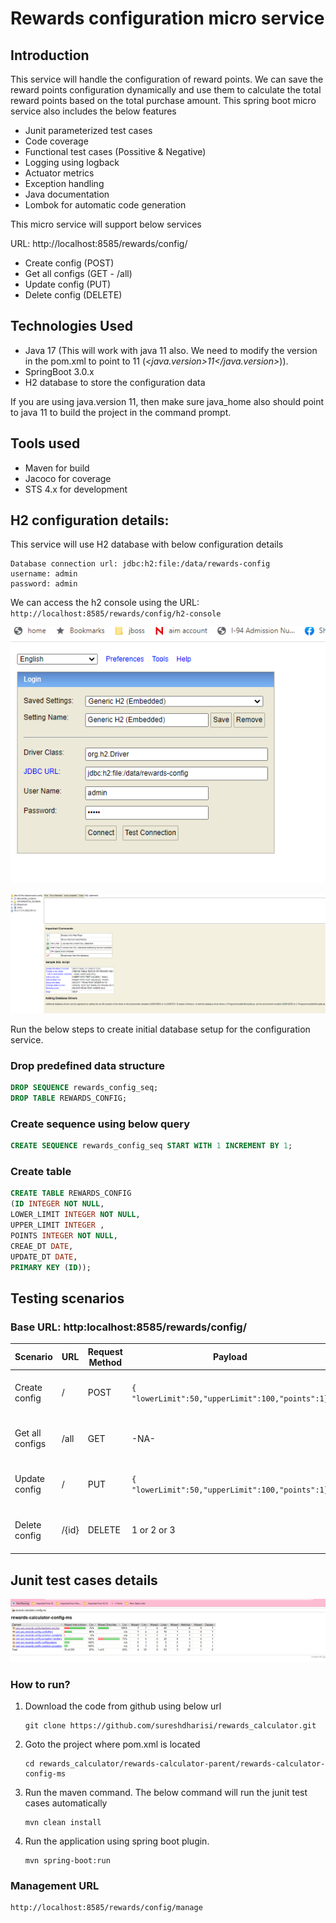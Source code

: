 # Rewards configuration micro service

## Introduction

This service will handle the configuration of reward points. We can save the reward points configuration dynamically and use them to calculate the total reward points based on the total purchase amount. This spring boot micro service also includes the below features

- Junit parameterized test cases
- Code coverage 
- Functional test cases (Possitive & Negative)
- Logging using logback
- Actuator metrics
- Exception handling
- Java documentation
- Lombok for automatic code generation

This micro service will support below services

URL: http://localhost:8585/rewards/config/

- Create config (POST)
- Get all configs (GET - /all)
- Update config (PUT)
- Delete config (DELETE)

## Technologies Used

- Java 17 (This will work with java 11 also. We need to modify the version in the pom.xml to point to 11 (_<java.version>11</java.version>_)).
- SpringBoot 3.0.x
- H2 database to store the configuration data

If you are using java.version 11, then make sure java_home also should point to java 11 to build the project in the command prompt.

## Tools used

- Maven for build
- Jacoco for coverage
- STS 4.x for development


## H2 configuration details:

This service will use H2 database with below configuration details

```
Database connection url: jdbc:h2:file:/data/rewards-config
username: admin
password: admin
```

We can access the h2 console using the URL: ```http://localhost:8585/rewards/config/h2-console```

![alt text](https://github.com/sureshdharisi/rewards_calculator/blob/develop/rewards-calculator-parent/rewards-calculator-config-ms/h2console_login.PNG?raw=true)

![alt text](https://github.com/sureshdharisi/rewards_calculator/blob/develop/rewards-calculator-parent/rewards-calculator-config-ms/h2console_home.PNG?raw=true)

Run the below steps to create initial database setup for the configuration service.

### Drop predefined data structure


```sql
DROP SEQUENCE rewards_config_seq;
DROP TABLE REWARDS_CONFIG;
```
### Create sequence using below query
```sql
CREATE SEQUENCE rewards_config_seq START WITH 1 INCREMENT BY 1;
```
### Create table
```sql
CREATE TABLE REWARDS_CONFIG
(ID INTEGER NOT NULL,
LOWER_LIMIT INTEGER NOT NULL,
UPPER_LIMIT INTEGER ,
POINTS INTEGER NOT NULL,
CREAE_DT DATE,
UPDATE_DT DATE,
PRIMARY KEY (ID));

```
## Testing scenarios

### Base URL: http:localhost:8585/rewards/config/

|Scenario|URL | Request Method | Payload | Response |
|---------|-----|-----------------|----------|-----------|
| Create config | / | POST | ``` { "lowerLimit":50,"upperLimit":100,"points":1} ``` | ``` {"id": 3,"lowerLimit": 50,"upperLimit": 100,"points": 1} ```|
| Get all configs | /all | GET | -NA- | ``` {"id": 3,"lowerLimit": 50,"upperLimit": 100,"points": 1} ```|
| Update config | / | PUT | ``` { "lowerLimit":50,"upperLimit":100,"points":1} ``` | ``` {"id": 3,"lowerLimit": 50,"upperLimit": 100,"points": 1} ```|
| Delete config | /{id} | DELETE | 1 or 2 or 3 | ``` {"message": "The configuration 1 is deleted successfully"} ```|


## Junit test cases details
![alt text](https://github.com/sureshdharisi/rewards_calculator/blob/develop/rewards-calculator-parent/rewards-calculator-config-ms/coverage.PNG?raw=true)



### How to run?
1. Download the code from github using below url

    ```
    git clone https://github.com/sureshdharisi/rewards_calculator.git
    ```
2. Goto the project where pom.xml is located 

    ```
    cd rewards_calculator/rewards-calculator-parent/rewards-calculator-config-ms
    ```
3. Run the maven command. The below command will run the junit test cases automatically

    ```
    mvn clean install
    ```
4. Run the application using spring boot plugin.

    ```
    mvn spring-boot:run
    ```
### Management URL

```
http://localhost:8585/rewards/config/manage
```
